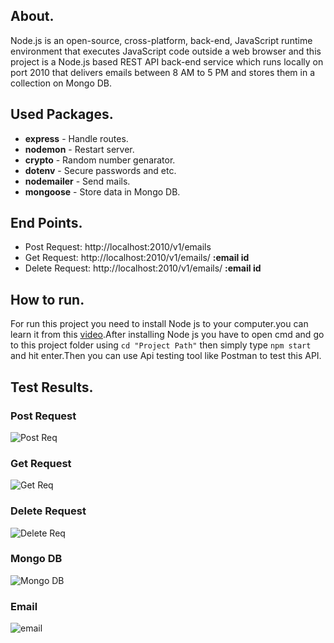 ## About.
Node.js is an open-source, cross-platform, back-end, JavaScript runtime environment that executes JavaScript code outside a web browser and this project is a Node.js based REST API back-end service which runs locally on port 2010 that delivers emails between 8 AM to 5 PM and stores them in a collection on Mongo DB.

## Used Packages.

  - **express** - Handle routes.
  - **nodemon** - Restart server.
  - **crypto** - Random number genarator.
  - **dotenv** - Secure passwords and etc.
  - **nodemailer** - Send mails.
  - **mongoose** - Store data in Mongo DB.
  
## End Points.

- Post Request: http://localhost:2010/v1/emails
- Get Request: http://localhost:2010/v1/emails/ **:email id**
- Delete Request: http://localhost:2010/v1/emails/ **:email id**

## How to run.

For run this project you need to install Node js to your computer.you can learn it from this [video](https://www.youtube.com/watch?v=qYwLOXjAiwM).After installing Node js you have to open cmd and go to this project folder using
```cd "Project Path"```
then simply type 
```npm start```
and hit enter.Then you can use Api testing tool like Postman to test this API.

## Test Results.

### Post Request

![Post Req](https://user-images.githubusercontent.com/38062467/101287314-8a424680-3815-11eb-8688-3464010626dd.PNG)

### Get Request
![Get Req](https://user-images.githubusercontent.com/38062467/101287324-9c23e980-3815-11eb-804c-c7d342e56ae0.PNG)

### Delete Request
![Delete Req](https://user-images.githubusercontent.com/38062467/101287326-9e864380-3815-11eb-8af5-715b2eae8459.PNG)

### Mongo DB
![Mongo DB](https://user-images.githubusercontent.com/38062467/101287328-a0500700-3815-11eb-9b9b-150fb4917ae8.PNG)

### Email
![email](https://user-images.githubusercontent.com/38062467/101287503-9bd81e00-3816-11eb-9133-c3d53eb18063.PNG)
